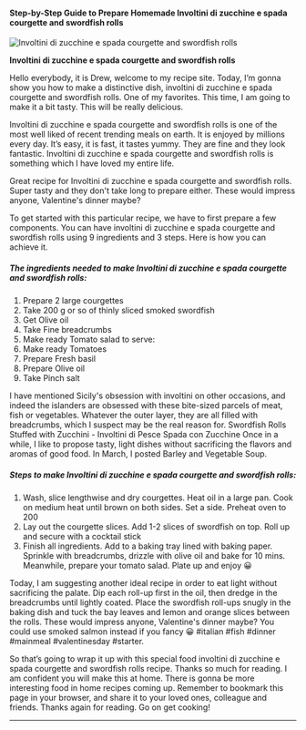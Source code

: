             

#### Step-by-Step Guide to Prepare Homemade Involtini di zucchine e spada courgette and swordfish rolls

![Involtini di zucchine e spada courgette and swordfish rolls](https://img-global.cpcdn.com/recipes/38e4b1ead2cc2d09/751x532cq70/involtini-di-zucchine-e-spada-courgette-and-swordfish-rolls-recipe-main-photo.jpg)

**Involtini di zucchine e spada courgette and swordfish rolls**

Hello everybody, it is Drew, welcome to my recipe site. Today, I’m gonna show you how to make a distinctive dish, involtini di zucchine e spada courgette and swordfish rolls. One of my favorites. This time, I am going to make it a bit tasty. This will be really delicious.

Involtini di zucchine e spada courgette and swordfish rolls is one of the most well liked of recent trending meals on earth. It is enjoyed by millions every day. It’s easy, it is fast, it tastes yummy. They are fine and they look fantastic. Involtini di zucchine e spada courgette and swordfish rolls is something which I have loved my entire life.

Great recipe for Involtini di zucchine e spada courgette and swordfish rolls. Super tasty and they don't take long to prepare either. These would impress anyone, Valentine's dinner maybe?

To get started with this particular recipe, we have to first prepare a few components. You can have involtini di zucchine e spada courgette and swordfish rolls using 9 ingredients and 3 steps. Here is how you can achieve it.

##### The ingredients needed to make Involtini di zucchine e spada courgette and swordfish rolls:

1.  Prepare 2 large courgettes
2.  Take 200 g or so of thinly sliced smoked swordfish
3.  Get Olive oil
4.  Take Fine breadcrumbs
5.  Make ready Tomato salad to serve:
6.  Make ready Tomatoes
7.  Prepare Fresh basil
8.  Prepare Olive oil
9.  Take Pinch salt

I have mentioned Sicily's obsession with involtini on other occasions, and indeed the islanders are obsessed with these bite-sized parcels of meat, fish or vegetables. Whatever the outer layer, they are all filled with breadcrumbs, which I suspect may be the real reason for. Swordfish Rolls Stuffed with Zucchini - Involtini di Pesce Spada con Zucchine Once in a while, I like to propose tasty, light dishes without sacrificing the flavors and aromas of good food. In March, I posted Barley and Vegetable Soup.

##### Steps to make Involtini di zucchine e spada courgette and swordfish rolls:

1.  Wash, slice lengthwise and dry courgettes. Heat oil in a large pan. Cook on medium heat until brown on both sides. Set a side. Preheat oven to 200
2.  Lay out the courgette slices. Add 1-2 slices of swordfish on top. Roll up and secure with a cocktail stick
3.  Finish all ingredients. Add to a baking tray lined with baking paper. Sprinkle with breadcrumbs, drizzle with olive oil and bake for 10 mins. Meanwhile, prepare your tomato salad. Plate up and enjoy 😀

Today, I am suggesting another ideal recipe in order to eat light without sacrificing the palate. Dip each roll-up first in the oil, then dredge in the breadcrumbs until lightly coated. Place the swordfish roll-ups snugly in the baking dish and tuck the bay leaves and lemon and orange slices between the rolls. These would impress anyone, Valentine's dinner maybe? You could use smoked salmon instead if you fancy 😀 #italian #fish #dinner #mainmeal #valentinesday #starter.

So that’s going to wrap it up with this special food involtini di zucchine e spada courgette and swordfish rolls recipe. Thanks so much for reading. I am confident you will make this at home. There is gonna be more interesting food in home recipes coming up. Remember to bookmark this page in your browser, and share it to your loved ones, colleague and friends. Thanks again for reading. Go on get cooking!

* * *